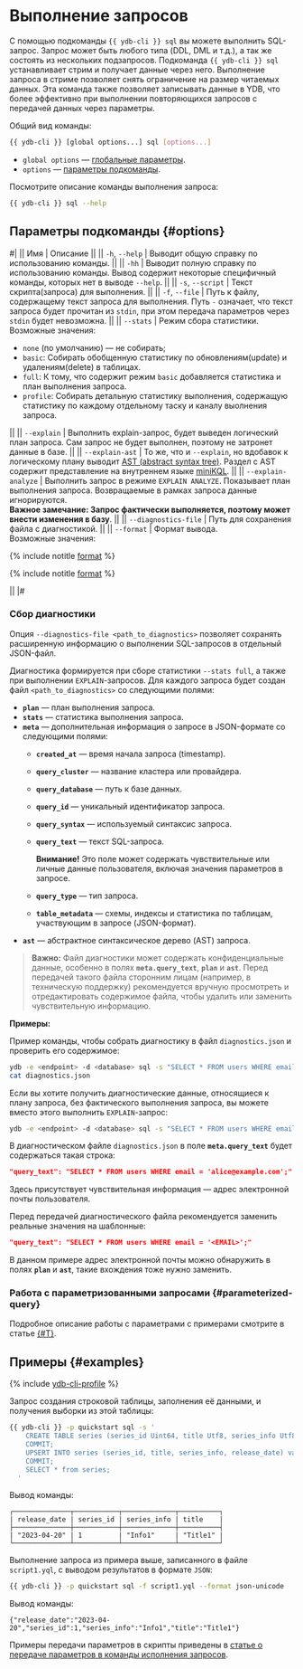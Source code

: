 # Выполнение запросов

С помощью подкоманды `{{ ydb-cli }} sql` вы можете выполнить SQL-запрос. Запрос может быть любого типа (DDL, DML и т.д.), а так же состоять из нескольких подзапросов. Подкоманда `{{ ydb-cli }} sql` устанавливает стрим и получает данные через него. Выполнение запроса в стриме позволяет снять ограничение на размер читаемых данных. Эта команда также позволяет записывать данные в YDB, что более эффективно при выполнении повторяющихся запросов с передачей данных через параметры.

Общий вид команды:

```bash
{{ ydb-cli }} [global options...] sql [options...]
```

* `global options` — [глобальные параметры](commands/global-options.md).
* `options` — [параметры подкоманды](#options).

Посмотрите описание команды выполнения запроса:

```bash
{{ ydb-cli }} sql --help
```

## Параметры подкоманды {#options}

#|
|| Имя | Описание ||
|| `-h`, `--help` | Выводит общую справку по использованию команды. ||
|| `-hh` | Выводит полную справку по использованию команды. Вывод содержит некоторые специфичный команды, которых нет в выводе `--help`. ||
|| `-s`, `--script` | Текст скрипта(запроса) для выполнения. ||
|| `-f`, `--file` | Путь к файлу, содержащему текст запроса для выполнения. Путь `-` означает, что текст запроса будет прочитан из `stdin`, при этом передача параметров через `stdin` будет невозможна. ||
|| `--stats` | Режим сбора статистики.<br/>Возможные значения:<br/><ul><li>`none` (по умолчанию) — не собирать;</li><li>`basic`: Собирать обобщенную статистику по обновлениям(update) и удалениям(delete) в таблицах.</li><li>`full`: К тому, что содержит режим `basic` добавляется статистика и план выполнения запроса.</li><li>`profile`: Собирать детальную статистику выполнения, содержащую статистику по каждому отдельному таску и каналу выолнения запроса.</li></ul> ||
|| `--explain` | Выполнить explain-запрос, будет выведен логический план запроса. Сам запрос не будет выполнен, поэтому не затронет данные в базе. ||
|| `--explain-ast` | То же, что и `--explain`, но вдобавок к логическому плану выводит [AST (abstract syntax tree)](https://ru.wikipedia.org/wiki/Абстрактное_синтаксическое_дерево). Раздел с AST  содержит представление на внутреннем языке [miniKQL](../../concepts/glossary.md#minikql). ||
|| `--explain-analyze` | Выполнить запрос в режиме `EXPLAIN ANALYZE`. Показывает план выполнения запроса. Возвращаемые в рамках запроса данные игнорируются.<br/>**Важное замечание: Запрос фактически выполняется, поэтому может внести изменения в базу**. ||
|| `--diagnostics-file` | Путь для сохранения файла с диагностикой. ||
|| `--format` | Формат вывода.<br/>Возможные значения:

{% include notitle [format](./_includes/result_format_common.md) %}

{% include notitle [format](./_includes/result_format_csv_tsv.md) %}

||
|#

### Сбор диагностики

Опция `--diagnostics-file <path_to_diagnostics>` позволяет сохранять расширенную информацию о выполнении SQL-запросов в отдельный JSON-файл.

Диагностика формируется при сборе статистики `--stats full`, а также при выполнении `EXPLAIN`-запросов. Для каждого запроса будет создан файл `<path_to_diagnostics>` со следующими полями:

- **`plan`** — план выполнения запроса.
- **`stats`** — статистика выполнения запроса.
- **`meta`** — дополнительная информация о запросе в JSON-формате со следующими полями:
    - **`created_at`** — время начала запроса (timestamp).
    - **`query_cluster`** — название кластера или провайдера.
    - **`query_database`** — путь к базе данных.
    - **`query_id`** — уникальный идентификатор запроса.
    - **`query_syntax`** — используемый синтаксис запроса.
    - **`query_text`** — текст SQL-запроса.

        **Внимание!** Это поле может содержать чувствительные или личные данные пользователя, включая значения параметров в запросе.

    - **`query_type`** — тип запроса.
    - **`table_metadata`** — схемы, индексы и статистика по таблицам, участвующим в запросе (JSON-формат).
- **`ast`** — абстрактное синтаксическое дерево (AST) запроса.

> **Важно:**
> Файл диагностики может содержать конфиденциальные данные, особенно в полях **`meta.query_text`**, **`plan`** и **`ast`**. Перед передачей такого файла сторонним лицам (например, в техническую поддержку) рекомендуется вручную просмотреть и отредактировать содержимое файла, чтобы удалить или заменить чувствительную информацию.

**Примеры:**

Пример команды, чтобы собрать диагностику в файл `diagnostics.json` и проверить его содержимое:

```bash
ydb -e <endpoint> -d <database> sql -s "SELECT * FROM users WHERE email = 'alice@example.com';" --stats full --diagnostics-file diagnostics.json
cat diagnostics.json
```

Если вы хотите получить диагностические данные, относящиеся к плану запроса, без фактического выполнения запроса, вы можете вместо этого выполнить `EXPLAIN`-запрос:

```bash
ydb -e <endpoint> -d <database> sql -s "SELECT * FROM users WHERE email = 'alice@example.com';" --explain --diagnostics-file diagnostics.json
```

В диагностическом файле `diagnostics.json` в поле **`meta.query_text`** будет содержаться такая строка:

```json
"query_text": "SELECT * FROM users WHERE email = 'alice@example.com';"
```

Здесь присутствует чувствительная информация — адрес электронной почты пользователя.

Перед передачей диагностического файла рекомендуется заменить реальные значения на шаблонные:

```json
"query_text": "SELECT * FROM users WHERE email = '<EMAIL>';"
```

В данном примере адрес электронной почты можно обнаружить в полях **`plan`** и **`ast`**, такие вхождения тоже нужно заменить.

### Работа с параметризованными запросами {#parameterized-query}

Подробное описание работы с параметрами с примерами смотрите в статье [{#T}](parameterized-query-execution.md).

## Примеры {#examples}

{% include [ydb-cli-profile](../../_includes/ydb-cli-profile.md) %}

Запрос создания строковой таблицы, заполнения её данными, и получения выборки из этой таблицы:

```bash
{{ ydb-cli }} -p quickstart sql -s '
    CREATE TABLE series (series_id Uint64, title Utf8, series_info Utf8, release_date Date, PRIMARY KEY (series_id));
    COMMIT;
    UPSERT INTO series (series_id, title, series_info, release_date) values (1, "Title1", "Info1", Cast("2023-04-20" as Date));
    COMMIT;
    SELECT * from series;
  '
```

Вывод команды:

```text
┌──────────────┬───────────┬─────────────┬──────────┐
| release_date | series_id | series_info | title    |
├──────────────┼───────────┼─────────────┼──────────┤
| "2023-04-20" | 1         | "Info1"     | "Title1" |
└──────────────┴───────────┴─────────────┴──────────┘
```

Выполнение запроса из примера выше, записанного в файле `script1.yql`, с выводом результатов в формате `JSON`:

```bash
{{ ydb-cli }} -p quickstart sql -f script1.yql --format json-unicode
```

Вывод команды:

```text
{"release_date":"2023-04-20","series_id":1,"series_info":"Info1","title":"Title1"}
```

Примеры передачи параметров в скрипты приведены в [статье о передаче параметров в команды исполнения запросов](parameterized-query-execution.md).
